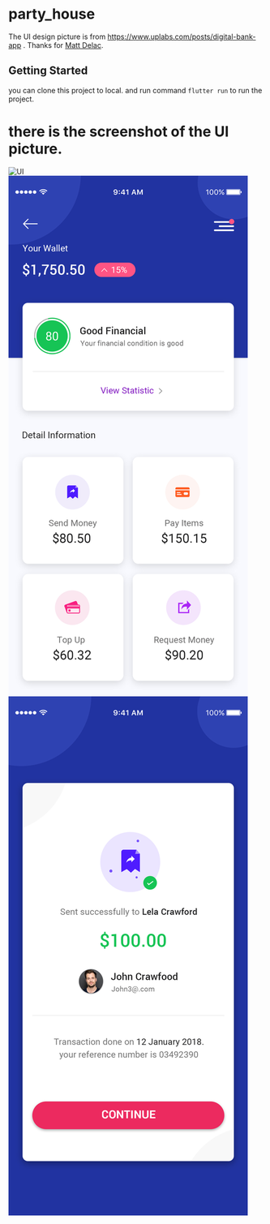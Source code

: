 # party_house
The UI design picture is from https://www.uplabs.com/posts/digital-bank-app . 
Thanks for [Matt Delac](https://www.uplabs.com/matt "Matt Delac").

## Getting Started
you can clone this project to local. and run command ```flutter run``` to run the project. 

there is the screenshot of the UI picture.
==
![UI](/Home.jpg/w/320)
![UI](/Good-Financial.jpg)
![UI](/Continue.jpg)
